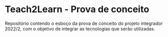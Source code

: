 # Teach2Learn - Prova de conceito
Repositório contendo o esboço da prova de conceito do projeto integrador 2022/2, com o objetivo de integrar as tecnologias que serão utilizadas.
